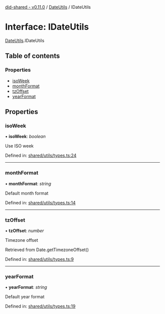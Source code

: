 [did-shared - v0.11.0](../README.md) / [DateUtils](../modules/dateutils.md) / IDateUtils

# Interface: IDateUtils

[DateUtils](../modules/dateutils.md).IDateUtils

## Table of contents

### Properties

- [isoWeek](dateutils.idateutils.md#isoweek)
- [monthFormat](dateutils.idateutils.md#monthformat)
- [tzOffset](dateutils.idateutils.md#tzoffset)
- [yearFormat](dateutils.idateutils.md#yearformat)

## Properties

### isoWeek

• **isoWeek**: *boolean*

Use ISO week

Defined in: [shared/utils/types.ts:24](https://github.com/Puzzlepart/did/blob/dev/shared/utils/types.ts#L24)

___

### monthFormat

• **monthFormat**: *string*

Default month format

Defined in: [shared/utils/types.ts:14](https://github.com/Puzzlepart/did/blob/dev/shared/utils/types.ts#L14)

___

### tzOffset

• **tzOffset**: *number*

Timezone offset

Retrieved from Date.getTimezoneOffset()

Defined in: [shared/utils/types.ts:9](https://github.com/Puzzlepart/did/blob/dev/shared/utils/types.ts#L9)

___

### yearFormat

• **yearFormat**: *string*

Default year format

Defined in: [shared/utils/types.ts:19](https://github.com/Puzzlepart/did/blob/dev/shared/utils/types.ts#L19)
